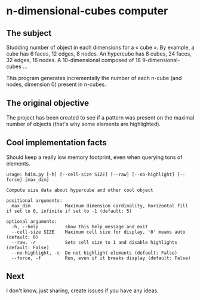 # n-dimensional-cubes computer


## The subject

Studding number of object in each dimensions for a « cube ».
By example, a cube has 6 faces, 12 edges, 8 nodes.
An hypercube has 8 cubes, 24 faces, 32 edges, 16 nodes.
A 10-dimensional composed of 18 9-dimensional-cubes …

This program generates incrementally the number of each n-cube (and nodes, dimension 0) present in n-cubes.


## The original objective

The project has been created to see if a pattern was present on the maximal number of objects
(that's why some elements are highlighted).


## Cool implementation facts

Should keep a really low memory footprint, even when querying tons of elements.

```
usage: hdim.py [-h] [--cell-size SIZE] [--raw] [--no-highlight] [--force] [max_dim]

Compute size data about hypercube and other cool object

positional arguments:
  max_dim             Maximum dimension cardinality, horizontal fill if set to 0, infinite if set to -1 (default: 5)

optional arguments:
  -h, --help          show this help message and exit
  --cell-size SIZE    Maximum cell size for display, '0' means auto (default: 0)
  --raw, -r           Sets cell size to 1 and disable highlights (default: False)
  --no-highlight, -c  Do not highlight elements (default: False)
  --force, -f         Run, even if it breaks display (default: False)
```


## Next

I don't know, just sharing, create issues if you have any ideas.
